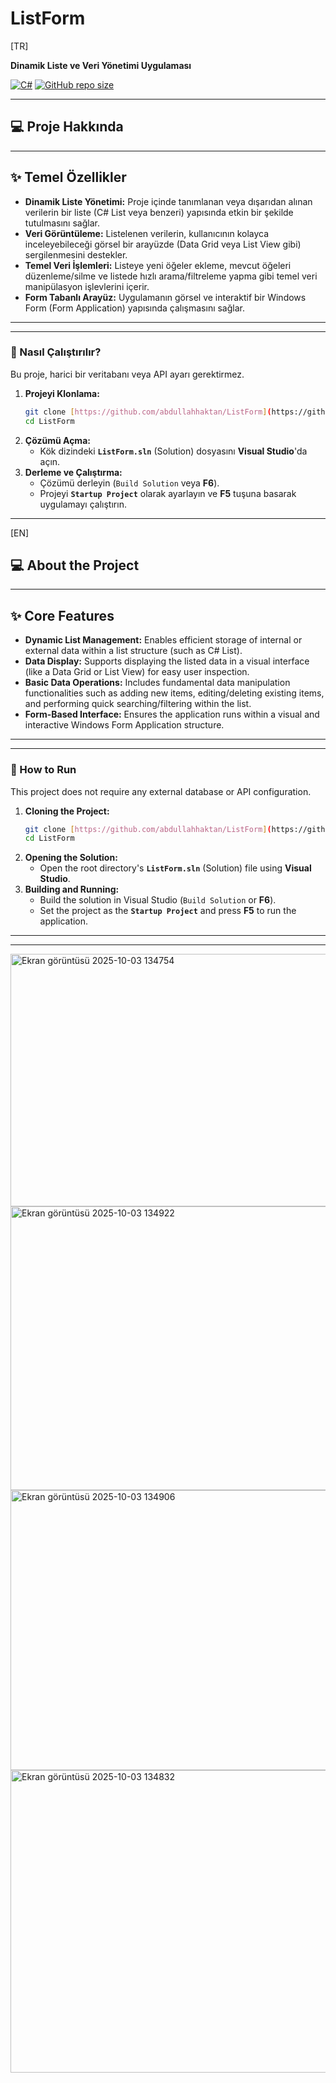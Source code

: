 # ListForm

[TR]

**Dinamik Liste ve Veri Yönetimi Uygulaması**

[![C#](https://img.shields.io/badge/Language-C%23-blue.svg)](https://docs.microsoft.com/en-us/dotnet/csharp/)
[![GitHub repo size](https://img.shields.io/github/repo-size/abdullahhaktan/ListForm)](https://github.com/abdullahhaktan/ListForm)

---

## 💻 Proje Hakkında

---

## ✨ Temel Özellikler

* **Dinamik Liste Yönetimi:** Proje içinde tanımlanan veya dışarıdan alınan verilerin bir liste (C# List<T> veya benzeri) yapısında etkin bir şekilde tutulmasını sağlar.
* **Veri Görüntüleme:** Listelenen verilerin, kullanıcının kolayca inceleyebileceği görsel bir arayüzde (Data Grid veya List View gibi) sergilenmesini destekler.
* **Temel Veri İşlemleri:** Listeye yeni öğeler ekleme, mevcut öğeleri düzenleme/silme ve listede hızlı arama/filtreleme yapma gibi temel veri manipülasyon işlevlerini içerir.
* **Form Tabanlı Arayüz:** Uygulamanın görsel ve interaktif bir Windows Form (Form Application) yapısında çalışmasını sağlar.

---
---

### 🚀 Nasıl Çalıştırılır?

Bu proje, harici bir veritabanı veya API ayarı gerektirmez.

1.  **Projeyi Klonlama:**
    ```bash
    git clone [https://github.com/abdullahhaktan/ListForm](https://github.com/abdullahhaktan/ListForm)
    cd ListForm
    ```
2.  **Çözümü Açma:**
    * Kök dizindeki **`ListForm.sln`** (Solution) dosyasını **Visual Studio**'da açın.
3.  **Derleme ve Çalıştırma:**
    * Çözümü derleyin (`Build Solution` veya **F6**).
    * Projeyi **`Startup Project`** olarak ayarlayın ve **F5** tuşuna basarak uygulamayı çalıştırın.

-------

[EN]

## 💻 About the Project

---

## ✨ Core Features

* **Dynamic List Management:** Enables efficient storage of internal or external data within a list structure (such as C# List<T>).
* **Data Display:** Supports displaying the listed data in a visual interface (like a Data Grid or List View) for easy user inspection.
* **Basic Data Operations:** Includes fundamental data manipulation functionalities such as adding new items, editing/deleting existing items, and performing quick searching/filtering within the list.
* **Form-Based Interface:** Ensures the application runs within a visual and interactive Windows Form Application structure.

---
---

### 🚀 How to Run

This project does not require any external database or API configuration.

1.  **Cloning the Project:**
    ```bash
    git clone [https://github.com/abdullahhaktan/ListForm](https://github.com/abdullahhaktan/ListForm)
    cd ListForm
    ```
2.  **Opening the Solution:**
    * Open the root directory's **`ListForm.sln`** (Solution) file using **Visual Studio**.
3.  **Building and Running:**
    * Build the solution in Visual Studio (`Build Solution` or **F6**).
    * Set the project as the **`Startup Project`** and press **F5** to run the application.

---
---

<img width="841" height="404" alt="Ekran görüntüsü 2025-10-03 134754" src="https://github.com/user-attachments/assets/b973bfed-387c-4f6e-8bf6-6d475dc8a2c6" />
<img width="830" height="454" alt="Ekran görüntüsü 2025-10-03 134922" src="https://github.com/user-attachments/assets/5364ae78-d58b-458d-99be-d5b1403a182c" />
<img width="733" height="448" alt="Ekran görüntüsü 2025-10-03 134906" src="https://github.com/user-attachments/assets/d772e4d8-a663-485a-8ab3-8150aa76e430" />
<img width="893" height="484" alt="Ekran görüntüsü 2025-10-03 134832" src="https://github.com/user-attachments/assets/a2cb6261-e7d3-4537-9e89-d9d06febdf13" />

